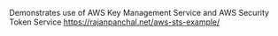 Demonstrates use of AWS Key Management Service and AWS Security Token Service
https://rajanpanchal.net/aws-sts-example/
